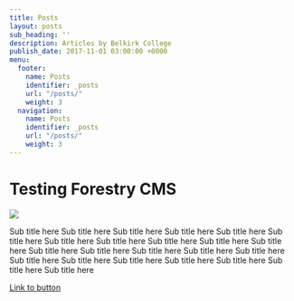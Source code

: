 ```yaml
---
title: Posts
layout: posts
sub_heading: ''
description: Articles by Belkirk College
publish_date: 2017-11-01 03:00:00 +0000
menu:
  footer:
    name: Posts
    identifier: _posts
    url: "/posts/"
    weight: 3
  navigation:
    name: Posts
    identifier: _posts
    url: "/posts/"
    weight: 3
---
```

# Testing Forestry CMS

![](/uploads/2018/02/17/bridge3.jpg)

Sub title here Sub title here Sub title here Sub title here Sub title here Sub title here Sub title here Sub title here Sub title here Sub title here Sub title here Sub title here Sub title here Sub title here Sub title here Sub title here Sub title here Sub title here Sub title here Sub title here Sub title here Sub title here Sub title here 

[Link to button](http://nightout.com "Linkypoo")
